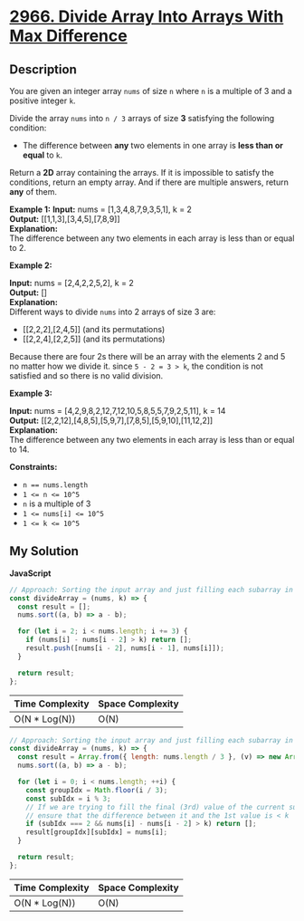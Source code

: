 # [2966. Divide Array Into Arrays With Max Difference](https://leetcode.com/problems/divide-array-into-arrays-with-max-difference)

## Description

You are given an integer array `nums` of size `n` where `n` is a multiple of 3 and a positive integer `k`.

Divide the array `nums` into `n / 3` arrays of size **3** satisfying the following condition:

- The difference between **any** two elements in one array is **less than or equal** to `k`.

Return a **2D** array containing the arrays. If it is impossible to satisfy the conditions, return an empty array. And if there are multiple answers, return **any** of them.

**Example 1:**
**Input:** nums = [1,3,4,8,7,9,3,5,1], k = 2  
**Output:** [[1,1,3],[3,4,5],[7,8,9]]  
**Explanation:**  
The difference between any two elements in each array is less than or equal to 2.

**Example 2:**

**Input:** nums = [2,4,2,2,5,2], k = 2  
**Output:** []  
**Explanation:**  
Different ways to divide `nums` into 2 arrays of size 3 are:

- [[2,2,2],[2,4,5]] (and its permutations)
- [[2,2,4],[2,2,5]] (and its permutations)

Because there are four 2s there will be an array with the elements 2 and 5 no matter how we divide it. since `5 - 2 = 3 > k`, the condition is not satisfied and so there is no valid division.

**Example 3:**

**Input:** nums = [4,2,9,8,2,12,7,12,10,5,8,5,5,7,9,2,5,11], k = 14  
**Output:** [[2,2,12],[4,8,5],[5,9,7],[7,8,5],[5,9,10],[11,12,2]]  
**Explanation:**  
The difference between any two elements in each array is less than or equal to 14.

**Constraints:**

- `n == nums.length`
- `1 <= n <= 10^5`
- `n` is a multiple of 3
- `1 <= nums[i] <= 10^5`
- `1 <= k <= 10^5`

## My Solution

**JavaScript**

```js
// Approach: Sorting the input array and just filling each subarray in ascending order
const divideArray = (nums, k) => {
  const result = [];
  nums.sort((a, b) => a - b);

  for (let i = 2; i < nums.length; i += 3) {
    if (nums[i] - nums[i - 2] > k) return [];
    result.push([nums[i - 2], nums[i - 1], nums[i]]);
  }

  return result;
};
```

| Time Complexity | Space Complexity |
| --------------- | ---------------- |
| O(N \* Log(N))  | O(N)             |

```js
// Approach: Sorting the input array and just filling each subarray in ascending order
const divideArray = (nums, k) => {
  const result = Array.from({ length: nums.length / 3 }, (v) => new Array(3).fill(0));
  nums.sort((a, b) => a - b);

  for (let i = 0; i < nums.length; ++i) {
    const groupIdx = Math.floor(i / 3);
    const subIdx = i % 3;
    // If we are trying to fill the final (3rd) value of the current subarray,
    // ensure that the difference between it and the 1st value is < k
    if (subIdx === 2 && nums[i] - nums[i - 2] > k) return [];
    result[groupIdx][subIdx] = nums[i];
  }

  return result;
};
```

| Time Complexity | Space Complexity |
| --------------- | ---------------- |
| O(N \* Log(N))  | O(N)             |
